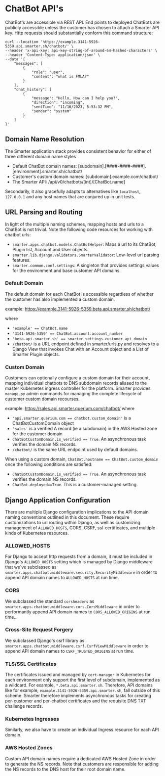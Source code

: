 # ChatBot API's

ChatBot's are accessible via REST API. End points to deployed ChatBots are publicly accessible unless the customer has chosen to attach a Smarter API key. Http requests should substantially conform this command structure:

```console
curl --location 'https://example.3141-5926-5359.api.smarter.sh/chatbot/' \
--header 'x-api-key: api-key-string-of-around-64-hashed-characters' \
--header 'Content-Type: application/json' \
--data '{
    "messages": [
        {
            "role": "user",
            "content": "what is FMLA?"
        }
    ],
    "chat_history": [
        {
            "message": "Hello, How can I help you?",
            "direction": "incoming",
            "sentTime": "11/16/2023, 5:53:32 PM",
            "sender": "system"
        }
    ]
}'
```

## Domain Name Resolution

The Smarter application stack provides consistent behavior for either of three different domain name styles

- Default ChatBot domain names: [subdomain].[####-####-####].[environment].smarter.sh/chatbot/
- Customer's custom domain names: [subdomain].example.com/chatbot/
- The Smarter API: /api/v0/chatbots/[int]/[ChatBot.name]

Secondarily, it also gracefully adapts to alternatives like `localhost`, `127.0.0.1` and any host names that are conjured up in unit tests.

## URL Parsing and Routing

In light of the multiple naming schemes, mapping hosts and urls to a ChatBot is not trivial. Note the following code resources for working with chatbot urls:

- `smarter.apps.chatbot.models.ChatBotHelper`: Maps a url to its ChatBot, Plugin list, Account and User objects.
- `smarter.lib.django.validators.SmarterValidator`: Low-level url parsing features.
- `smarter.common.conf.settings`: A singleton that provides settings values for the environment and base customer API domains.

### Default Domain

The default domain for each ChatBot is accessible regardless of whether the customer has also implemented a custom domain.

example: https://example.3141-5926-5359.beta.api.smarter.sh/chatbot/

where

- `'example' == ChatBot.name`
- `'3141-5926-5359' == ChatBot.account.account_number`
- `'beta.api.smarter.sh' == smarter_settings.customer_api_domain`
- `/chatbot/` is a URL endpoint defined in smarter/urls.py and resolves to a Django View that invokes Chat with an Account object and a List of Smarter Plugin objects.

### Custom Domain

Customers can optionally configure a custom domain for their account, mapping individual chatbots to DNS subdomain records aliased to the master Kubernetes ingress controller for the platform. Smarter provides `manage.py` admin commands for managing the complete lifecycle of customer custom domain recourses.

example: https://sales.api.smarter.querium.com/chatbot/
where

- `'api.smarter.querium.com == chatbot.custom_domain'` is a ChatBotCustomDomain object
- `'sales'` is a verified A record (ie a subdomain) in the AWS Hosted zone for the customer domain
- `ChatBotCustomDomain.is_verified == True`. An asynchronous task verifies the domain NS records.
- `/chatbot/` is the same URL endpoint used by default domains.

When using a custom domain, `ChatBot.hostname == ChatBot.custom_domain` once the following conditions are satisfied:

- `ChatBotCustomDomain.is_verified == True`. An asynchronous task verifies the domain NS records.
- `ChatBot.deployed==True`. This is a customer-managed setting.

## Django Application Configuration

There are multiple Django configuration implications to the API domain naming conventions outlined in this document. These require customizations to url routing within Django, as well as customizing management of `ALLOWED_HOSTS`, CORS, CSRF, ssl-certificates, and multiple kinds of Kubernetes resources.

### ALLOWED_HOSTS

For Django to accept http requests from a domain, it must be included in Django's `ALLOWED_HOSTS` setting which is managed by Django middleware that we've subclassed as `smarter.apps.chatbot.middleware.security.SecurityMiddleware` in order to append API domain names to `ALLOWED_HOSTS` at run time.

### CORS

We subclassed the standard `corsheaders` as `smarter.apps.chatbot.middleware.cors.CorsMiddleware` in order to performantly append API domain names to `CORS_ALLOWED_ORIGINS` at run time..

### Cross-Site Request Forgery

We subclassed Django's csrf library as `smarter.apps.chatbot.middleware.csrf.CsrfViewMiddleware` in order to append API domain names to `CSRF_TRUSTED_ORIGINS` at run time.

### TLS/SSL Certificates

The certificates issued and managed by `cert-manager` in Kubernetes for each environment only support the first level of subdomain, implemented as a wildcard. For example, `*.beta.api.smarter.sh`. Therefore, API domains like for example, `example.3141-5926-5359.api.smarter.sh`, fall outside of this scheme. Smarter therefore implements asynchronous tasks for creating per-customer and per-chatbot certificates and the requisite DNS TXT challenge records.

### Kubernetes Ingresses

Similarly, we also have to create an individual Ingress resource for each API domain.

### AWS Hosted Zones

Custom API domain names require a dedicated AWS Hosted Zone in order to generate the NS records. Note that customers are responsible for adding the NS records to the DNS host for their root domain name.
